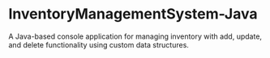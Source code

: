 # InventoryManagementSystem-Java
A Java-based console application for managing inventory with add, update, and delete functionality using custom data structures.
